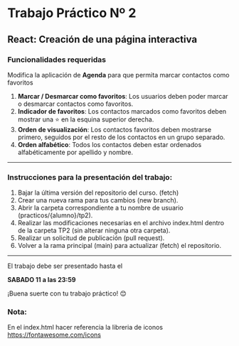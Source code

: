 # Trabajo Práctico Nº 2

## React: Creación de una página interactiva
### Funcionalidades requeridas

Modifica la aplicación de **Agenda** para que permita marcar contactos como favoritos 

1. **Marcar / Desmarcar como favoritos**: Los usuarios deben poder marcar o desmarcar contactos como favoritos.
2. **Indicador de favoritos**: Los contactos marcados como favoritos deben mostrar una ⭐ en la esquina superior derecha.
3. **Orden de visualización**: Los contactos favoritos deben mostrarse primero, seguidos por el resto de los contactos en un grupo separado.
4. **Orden alfabético**: Todos los contactos deben estar ordenados alfabéticamente por apellido y nombre.

---

### Instrucciones para la presentación del trabajo:

1. Bajar la última versión del repositorio del curso. (fetch)
2. Crear una nueva rama para tus cambios (new branch).
3. Abrir la carpeta correspondiente a tu nombre de usuario (practicos/{alumno}/tp2).
4. Realizar las modificaciones necesarias en el archivo index.html dentro de la carpeta TP2 (sin alterar ninguna otra carpeta).
5. Realizar un solicitud de publicación (pull request).
6. Volver a la rama principal (main) para actualizar (fetch) el repositorio.

---
El trabajo debe ser presentado hasta el 

**SABADO 11 a las 23:59**

¡Buena suerte con tu trabajo práctico! 😊

### Nota: 
En el index.html hacer referencia la libreria de iconos 
https://fontawesome.com/icons